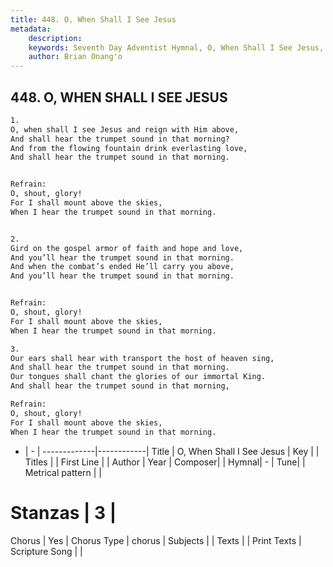 ```yaml
---
title: 448. O, When Shall I See Jesus
metadata:
    description: 
    keywords: Seventh Day Adventist Hymnal, O, When Shall I See Jesus, , 
    author: Brian Onang'o
---
```



## 448. O, WHEN SHALL I SEE JESUS

```txt
1.
O, when shall I see Jesus and reign with Him above,
And shall hear the trumpet sound in that morning?
And from the flowing fountain drink everlasting love,
And shall hear the trumpet sound in that morning.


Refrain:
O, shout, glory!
For I shall mount above the skies,
When I hear the trumpet sound in that morning.


2.
Gird on the gospel armor of faith and hope and love,
And you’ll hear the trumpet sound in that morning.
And when the combat’s ended He’ll carry you above,
And you’ll hear the trumpet sound in that morning.


Refrain:
O, shout, glory!
For I shall mount above the skies,
When I hear the trumpet sound in that morning.

3.
Our ears shall hear with transport the host of heaven sing,
And shall hear the trumpet sound in that morning.
Our tongues shall chant the glories of our immortal King.
And shall hear the trumpet sound in that morning,

Refrain:
O, shout, glory!
For I shall mount above the skies,
When I hear the trumpet sound in that morning.

```

- |   -  |
-------------|------------|
Title | O, When Shall I See Jesus |
Key |  |
Titles |  |
First Line |  |
Author | 
Year | 
Composer|  |
Hymnal|  - |
Tune|  |
Metrical pattern | |
# Stanzas | 3 |
Chorus | Yes |
Chorus Type | chorus |
Subjects |  |
Texts |  |
Print Texts | 
Scripture Song |  |
  
